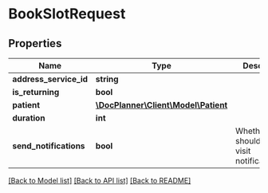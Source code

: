 # BookSlotRequest

## Properties
Name | Type | Description | Notes
------------ | ------------- | ------------- | -------------
**address_service_id** | **string** |  | 
**is_returning** | **bool** |  | [optional] 
**patient** | [**\DocPlanner\Client\Model\Patient**](Patient.md) |  | 
**duration** | **int** |  | 
**send_notifications** | **bool** | Whether we should send visit notificatications | [optional] 

[[Back to Model list]](../../README.md#documentation-for-models) [[Back to API list]](../../README.md#documentation-for-api-endpoints) [[Back to README]](../../README.md)

